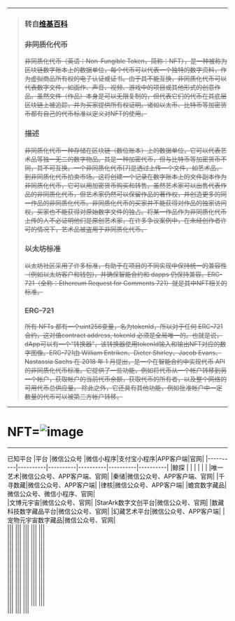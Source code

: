 ----

> ### 转自[维基百科](https://zh.wikipedia.org/wiki/%E9%9D%9E%E5%90%8C%E8%B3%AA%E5%8C%96%E4%BB%A3%E5%B9%A3)
> ### ~~非同质化代币~~
> ~~非同质化代币（英语：Non-Fungible Token，简称：NFT），是一种被称为区块链数字账本上的数据单位，每个代币可以代表一个独特的数字资料，作为虚拟商品所有权的电子认证或证书。由于其不能互换，非同质化代币可以代表数字文件，如画作、声音、视频、游戏中的项目或其他形式的创意作品。虽然文件（作品）本身是可以无限复制的，但代表它们的代币在其底层区块链上被追踪，并为买家提供所有权证明。诸如以太币、比特币等加密货币都有自己的代币标准以定义对NFT的使用。~~
> ### ~~描述~~
> ~~非同质化代币一种存储在区块链（数位账本）上的数据单位，它可以代表艺术品等独一无二的数字物品。其是一种加密代币，但与比特币等加密货币不同，其不可互换。一个非同质化代币[7]是透过上传一个文件，如艺术品，到非同质化代币拍卖市场。这将创建一个记录在数字账本上的文件副本作为非同质化代币，它可以用加密货币购买和转售。虽然艺术家可以出售代表作品的非同质化代币，但艺术家仍然可以保留作品的著作权，并创造更多的同一作品的非同质化代币。非同质化代币的买家并不能获得对作品的独家访问权，买家也不能获得对原始数字文件的独占。将某一作品作为非同质化代币上传的人不必证明他们是原创艺术家，在许多争议案例中，在未经创作者许可的情况下，艺术品被盗用于非同质化代币。~~
> ### ~~以太坊标准~~
> ~~以太坊社区采用了许多标准，有助于在项目的不同实现中保持统一的兼容性（例如以太坊客户和钱包)，并确保智能合约和 dapps 仍保持兼容。ERC-721（全称：Ethereum Request for Comments 721）就是其中NFT相关的标准。~~
> ### ~~ERC-721~~
> ~~所有 NFTs 都有一个uint256变量，名为tokenId，所以对于任何 ERC-721 合约，这对值contract address, tokenId 必须是全局唯一的。也就是说，dApp可以有一个“转换器”，该转换器使用tokenId输入和输出NFT对应的数字图像。ERC-721由 William Entriken、Dieter Shirley、Jacob Evans、Nastassia Sachs 在 2018 年 1 月提出，是一个在智能合约中实现代币 API 的非同质化代币标准。它提供了一些功能，例如将代币从一个帐户转移到另一个帐户，获取帐户的当前代币余额，获取代币的所有者，以及整个网络的可用代币总供应量。 除此之外，它还具有其他功能，例如批准帐户中一定数量的代币可以被第三方帐户转移。~~

----

# NFT=![image](https://github.com/KPI0/NFT/blob/main/images/format_f_jpg.jpg)

----
已知平台
 |平台      |微信公众号 |微信小程序|支付宝小程序|APP客户端|官网|
 |----------|----------|----------|----------|----------|----------|
 |鲸探      |          |          |          |          |          |
 |唯一艺术|微信公众号、APP客户端、官网|
 |秦储|微信公众号、APP客户端、官网|
 |千寻数藏|微信公众号、APP客户端|
 |律核|微信公众号、APP客户端|
 |蟾宫数字藏品|微信公众号、微信小程序、官网|  
 |文博元宇宙|微信公众号、官网|
 |StarArk数字文创平台|微信公众号、官网|
 |数藏科技数字藏品平台|微信公众号、官网|
 |幻藏艺术平台|微信公众号、APP客户端|
 |宠物元宇宙数字藏品|微信公众号、官网|  
 |||
 |||
 |||
 |||
 |||  
 |||
 |||
 |||
 |||
 |||  
 |||
 |||
 |||
 |||
 |||  
 |||
 |||
 ||| 
 |||
 |||  
 |||
 |||
 |||
 |||
 |||  
 |||
 |||
 |||
 |||
 |||  
 |||
 |||
 |||
 |||
 |||  
 |||
 |||
 |||
 |||
 |||  
 |||
 |||
 |||
 |||
 |||  
 |||
 |||
 |||
 |||
 |||  
 |||
 |||
 |||
 |||
 |||  
 |||
 |||
 |||
